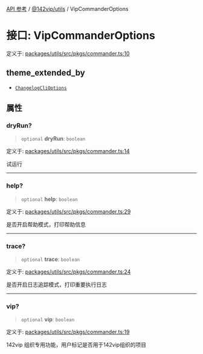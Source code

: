 [API 参考](../../../index.md) / [@142vip/utils](../index.md) / VipCommanderOptions

# 接口: VipCommanderOptions

定义于: [packages/utils/src/pkgs/commander.ts:10](https://github.com/142vip/core-x/blob/67692efe75f30bef8a4893bf3d01dbe094be97e2/packages/utils/src/pkgs/commander.ts#L10)

## theme_extended_by

- [`ChangelogCliOptions`](../../changelog/interfaces/ChangelogCliOptions.md)

## 属性

### dryRun?

> `optional` **dryRun**: `boolean`

定义于: [packages/utils/src/pkgs/commander.ts:14](https://github.com/142vip/core-x/blob/67692efe75f30bef8a4893bf3d01dbe094be97e2/packages/utils/src/pkgs/commander.ts#L14)

试运行

***

### help?

> `optional` **help**: `boolean`

定义于: [packages/utils/src/pkgs/commander.ts:29](https://github.com/142vip/core-x/blob/67692efe75f30bef8a4893bf3d01dbe094be97e2/packages/utils/src/pkgs/commander.ts#L29)

是否开启帮助模式，打印帮助信息

***

### trace?

> `optional` **trace**: `boolean`

定义于: [packages/utils/src/pkgs/commander.ts:24](https://github.com/142vip/core-x/blob/67692efe75f30bef8a4893bf3d01dbe094be97e2/packages/utils/src/pkgs/commander.ts#L24)

是否开启日志追踪模式，打印重要执行日志

***

### vip?

> `optional` **vip**: `boolean`

定义于: [packages/utils/src/pkgs/commander.ts:19](https://github.com/142vip/core-x/blob/67692efe75f30bef8a4893bf3d01dbe094be97e2/packages/utils/src/pkgs/commander.ts#L19)

142vip 组织专用功能，用户标记是否用于142vip组织的项目
